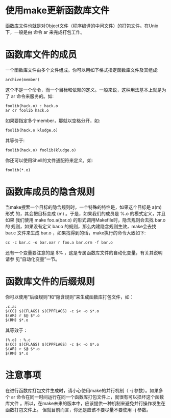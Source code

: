# 使用make更新函数库文件
函数库文件也就是对Object文件（程序编译的中间文件）的打包文件。在Unix下，一般是由 命令 ar 来完成打包工作。
# 函数库文件的成员
一个函数库文件由多个文件组成。你可以用如下格式指定函数库文件及其组成:
```
archive(member)
```
这个不是一个命令，而一个目标和依赖的定义。一般来说，这种用法基本上就是为了 ar 命令来服务的。如:
```
foolib(hack.o) : hack.o
ar cr foolib hack.o
```
如果要指定多个member，那就以空格分开，如:
```
foolib(hack.o kludge.o)
```
其等价于:
```
foolib(hack.o) foolib(kludge.o)
```
你还可以使用Shell的文件通配符来定义，如:
```
foolib(*.o)
```
# 函数库成员的隐含规则
当make搜索一个目标的隐含规则时，一个特殊的特性是，如果这个目标是 a(m) 形式 的，其会把目标变成 (m) 。于是，如果我们的成员是 %.o 的模式定义，并且如果 我们使用 make foo.a(bar.o) 的形式调用Makefile时，隐含规则会去找 bar.o 的 规则，如果没有定义 bar.o 的规则，那么内建隐含规则生效，make会去找 bar.c 文件来生成 bar.o ，如果找得到的话，make执行的命令大致如下:
```
cc -c bar.c -o bar.oar r foo.a bar.orm -f bar.o
```
还有一个变量要注意的是 $% ，这是专属函数库文件的自动化变量，有关其说明请参 见“自动化变量”一节。
# 函数库文件的后缀规则
你可以使用“后缀规则”和“隐含规则”来生成函数库打包文件，如：
```
.c.a:
$(CC) $(CFLAGS) $(CPPFLAGS) -c $< -o $*.o
$(AR) r $@ $*.o
$(RM) $*.o
```
其等效于：
```
(%.o) : %.c
$(CC) $(CFLAGS) $(CPPFLAGS) -c $< -o $*.o
$(AR) r $@ $*.o
$(RM) $*.o
```
# 注意事项
在进行函数库打包文件生成时，请小心使用make的并行机制（ -j 参数）。如果多个 ar 命令在同一时间运行在同一个函数库打包文件上，就很有可以损坏这个函数库文件 。所以，在make未来的版本中，应该提供一种机制来避免并行操作发生在函数打包文件上。
但就目前而言，你还是应该不要尽量不要使用 -j 参数。